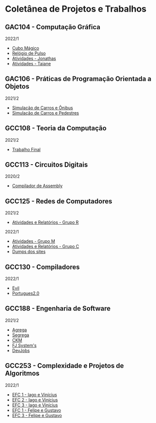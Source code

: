 # Coletânea de Projetos e Trabalhos

## GAC104 - Computação Gráfica

2022/1
- [Cubo Mágico](https://github.com/criazada/gac104-projeto)
- [Relógio de Pulso](https://github.com/taianers/relogio-de-pulso-computacao-grafica)
- [Atividades - Jonathas](https://github.com/jonathasluis/GAC104-Computacao-Grafica)
- [Atividades - Taiane](https://github.com/taianers/computacao-grafica)

## GAC106 - Práticas de Programação Orientada a Objetos

2021/2
- [Simulação de Carros e Ônibus](https://github.com/criazada/gcc106-trabalho-pratico)
- [Simulação de Carros e Pedestres](https://github.com/lieko0/GAC106-Trabalho-Final)

## GCC108 - Teoria da Computação

2021/2
- [Trabalho Final](https://github.com/criazada/gcc108-trabalho-final)

## GCC113 - Circuitos Digitais

2020/2
- [Compilador de Assembly](https://github.com/criazada/gcc113-circuitos-digitais)

## GCC125 - Redes de Computadores

2021/2
- [Atividades e Relatórios - Grupo R](https://github.com/GabrielNathan12/Redes-de-Computadores-)

2022/1
- [Atividades - Grupo M](https://github.com/jonathasluis/GCC125-Redes-De-Computadores)
- [Atividades e Relatórios - Grupo C](https://github.com/criazada/gcc125-grupoc)
- [Dumps dos sites](https://github.com/criazada/gcc125-dumps)

## GCC130 - Compiladores

2022/1
- [Evil](https://github.com/criazada/gcc130-evil)
- [Portugues2.0](https://github.com/GustavoRFS/GCC130-Portugues2.0)

## GCC188 - Engenharia de Software

2021/2
- [Agrega](https://github.com/Isaque-Alves/gcc188-agrega)
- [Segrega](https://github.com/GustavoRFS/gcc188-segrega)
- [CKM](https://github.com/lieko0/GCC188-CKM)
- [FJ System's](https://github.com/jonathasluis/GCC188-FJ-System-s)
- [DevJobs](https://github.com/vitormeloa/gcc188-devjobs)

## GCC253 - Complexidade e Projetos de Algoritmos

2022/1
- [EFC 1 - Iago e Vinícius](https://github.com/criazada/gcc253-efc1)
- [EFC 2 - Iago e Vinícius](https://github.com/criazada/gcc253-efc2)
- [EFC 3 - Iago e Vinícius](https://github.com/criazada/gcc253-efc3)
- [EFC 1 - Felipe e Gustavo](https://github.com/GustavoRFS/cpa-efc1)
- [EFC 3 - Felipe e Gustavo](https://github.com/GustavoRFS/cpa-efc3)
